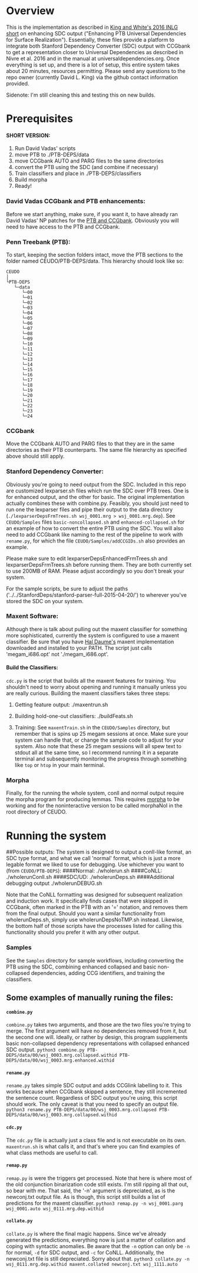 # Overview
This is the implementation as described in [King and White's 2016 INLG short](http://anthology.aclweb.org/W16-6638) on enhancing SDC output ("Enhancing PTB Universal Dependencies for Surface Realization"). Essentially, these files provide a platform to integrate both Stanford Dependency Converter (SDC) output with CCGbank to get a representation closer to Universal Dependencies as described in Nivre et al. 2016 and in the manual at universaldependencies.org. Once everything is set up, and there is a lot of setup, this entire system takes about 20 minutes, resources permitting. Please send any questions to the repo owner (currently David L. King) via the github contact information provided.

Sidenote: I'm still cleaning this and testing this on new builds.

# Prerequisites

#### SHORT VERSION:
1. Run David Vadas' scripts
2. move PTB to ./PTB-DEPS/data
3. move CCGbank AUTO and PARG files to the same directories
4. convert the PTB using the SDC (and combine if necessary)
5. Train classifiers and place in ./PTB-DEPS/classifiers
6. Build morpha
7. Ready!

### David Vadas CCGbank and PTB enhancements:
Before we start anything, make sure, if you want it, to have already ran David Vadas' NP patches for the [PTB and CCGbank](http://schwa.org/projects/resources/wiki/NounPhrases). Obviously you will need to have access to the PTB and CCGbank.

### Penn Treebank (PTB):
To start, keeping the section folders intact, move the PTB sections to the folder named CEUDO/PTB-DEPS/data. This hierarchy should look like so:
```
CEUDO
│
└PTB-DEPS
   └─data
      └─00
      └─01
      └─02
      └─03
      └─04
      └─05
      └─06
      └─07
      └─08
      └─09
      └─10
      └─11
      └─12
      └─13
      └─14
      └─15
      └─16
      └─17
      └─18
      └─19
      └─20
      └─21
      └─22
      └─23
      └─24
```

### CCGbank
Move the CCGbank AUTO and PARG files to that they are in the same directories as their PTB counterparts. The same file hierarchy as specified above should still apply.

### Stanford Dependency Converter:
Obviously you're going to need output from the SDC. Included in this repo are customized lexparser.sh files which run the SDC over PTB trees. One is for enhanced output, and the other for basic. The original implementation actually combines these with combine.py. Feasibly, you should just need to run one the lexparser files and pipe their output to the data directory (`./lexparserDepsFrmTrees.sh wsj_0001.mrg > wsj_0001.mrg.dep`). See `CEUDO/Samples` files `basic-noncollapsed.sh` and `enhanced-collapsed.sh` for an example of how to convert the entire PTB using the SDC. You will also need to add CCGbank like naming to the rest of the pipeline to work with `rename.py`, for which the file `CEUDO/Samples/addCCGIDs.sh` also provides an example.

Please make sure to edit lexparserDepsEnhancedFrmTrees.sh and lexparserDepsFrmTrees.sh before running them. They are both currently set to use 200MB of RAM. Please adjust accordingly so you don't break your system.

For the sample scripts, be sure to adjust the paths ('../../StanfordDeps/stanford-parser-full-2015-04-20/') to wherever you've stored the SDC on your system.

### Maxent Software:
Although there is talk about pulling out the maxent classifier for something more sophisticated, currently the system is configured to use a maxent classifier. Be sure that you have [Hal Daume's](https://www.umiacs.umd.edu/~hal/megam/version0_3/) maxent implementation downloaded and installed to your PATH. The script just calls 'megam_i686.opt' not './megam_i686.opt'.

#### Build the Classifiers:
`cdc.py` is the script that builds all the maxent features for training. You shouldn't need to worry about opening and running it manually unless you are really curious. Building the maxent classifiers takes three steps:

1. Getting feature output:
./maxentrun.sh

2. Building hold-one-out classifiers:
./buildFeats.sh

3. Training:
See `maxentTrain.sh` in the `CEUDO/Samples` directory, but remember that is spins up 25 megam sessions at once. Make sure your system can handle that, or change the sample code to adjust for your system. Also note that these 25 megam sessions will all spew text to stdout all at the same time, so I recommend running it in a separate terminal and subsequently monitoring the progress through something like `top` or `htop` in your main terminal.

### Morpha
Finally, for the running the whole system, conll and normal output require the morpha program for producing lemmas. This requires [morpha](https://github.com/knowitall/morpha) to be working and for the noninteractive version to be called morphaNoI in the root directory of CEUDO.

# Running the system

##Possible outputs:
The system is designed to output a conll-like format, an SDC type format, and what we call 'normal' format, which is just a more legable format we liked to use for debugging. Use whichever you want to (from `CEUDO/PTB-DEPS`):
####Normal:
./wholerun.sh
####CoNLL:
./wholerunConll.sh
####SDC/UD:
./wholerunDeps.sh
####Additional debugging output
./wholerunDEBUG.sh

Note that the CoNLL formatting was designed for subsequent realization and induction work. It specifically finds cases that were skipped in CCGbank, often marked in the PTB with an '=' notation, and removes them from the final output. Should you want a similar functionality from wholerunDeps.sh, simply use wholerunDepsNoTMP.sh instead. Likewise, the bottom half of those scripts have the processes listed for calling this functionality should you prefer it with any other output.

### Samples
See the `Samples` directory for sample workflows, including converting the PTB using the SDC, combining enhanced collapsed and basic non-collapsed dependencies, adding CCG identifiers, and training the classifiers. 

## Some examples of manually runing the files:
#### `combine.py`
`combine.py` takes two arguments, and those are the two files you're trying to merge. The first argument will have no dependencies removed from it, but the second one will. Ideally, or rather by design, this program supplements basic non-collapsed dependency representations with collapsed enhanced SDC output.
`python3 combine.py PTB-DEPS/data/00/wsj_0003.mrg.collapsed.withid PTB-DEPS/data/00/wsj_0003.mrg.enhanced.withid`

#### `rename.py`
`rename.py` takes simple SDC output and adds CCGlink labelling to it. This works because when CCGbank skipped a sentence, they still incremented the sentence count. Regardless of SDC output you're using, this script should work. The only caveat is that you need to specify an output file.
`python3 rename.py PTB-DEPS/data/00/wsj_0003.mrg.collapsed PTB-DEPS/data/00/wsj_0003.mrg.collapsed.withid`

#### `cdc.py`
The `cdc.py` file is actually just a class file and is not executable on its own. `maxentrun.sh` is what calls it, and that's where you can find examples of what class methods are useful to call. 

#### `remap.py`
`remap.py` is were the triggers get processed. Note that here is where most of the old conjunction binarization code still exists. I'm still ripping all that out, so bear with me. That said, the '-n' argument is depreciated, as is the newconj.txt output file. As is though, this script still builds a list of predictions for the maxent classifier.
`python3 remap.py -n wsj_0001.parg wsj_0001.auto wsj_0111.mrg.dep.withid`

#### `collate.py`
`collate.py` is where the final magic happens. Since we've already generated the predictions, everything now is just a matter of collation and coping with syntactic anomalies. Be aware that the `-n` option can only be `-n` for normal, `-d` for SDC output, and `-c` for CoNLL. Additionally, the newconj.txt file is still depreciated. Sorry about that.
`python3 collate.py -n wsj_0111.mrg.dep.withid maxent.collated newconj.txt wsj_1111.auto`
